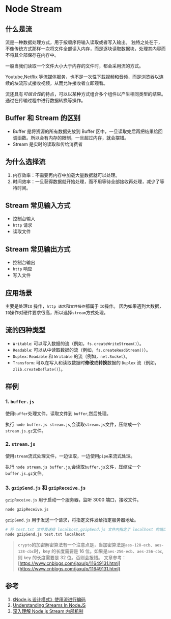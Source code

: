 # Node Stream

## 什么是流

流是一种数据处理方式，用于按顺序将输入读取或者写入输出。
独特之处在于，不像传统方式那样一次将文件全部读入内存，而是逐块读取数据块，处理其内容而不将其全部保存在内存中。

一般当我们读取一个文件大小大于内存的文件时，都会采用流的方式。

Youtube,Netflix 等流媒体服务，也不是一次性下载视频和音频，而是浏览器以连续的块流形式接收视频，从而允许接收者立即观看。

流还具有*可组合性*的特点，可以以某种方式组合多个组件以产生相同类型的结果。通过在传输过程中进行数据转换等操作。

## Buffer 和 Stream 的区别

- Buffer 是将资源的所有数据先放到 Buffer 区中，一旦读取完后再把结果给回调函数。所以会有内存的限制，一旦超过内存，就会摆错。
- Stream 是实时的读取和传给消费者

## 为什么选择流

1. 内存效率：不需要再内存中加载大量数据就可以处理。
2. 时间效率：一旦获得数据就开始处理，而不用等待全部接收再处理，减少了等待时间。

## Stream 常见输入方式

- 控制台输入
- `http` 请求
- 读取文件

## Stream 常见输出方式

- 控制台输出
- `http` 响应
- 写入文件

## 应用场景

主要是处理`IO` 操作，`http 请求`和`文件操作`都属于 `IO`操作。
因为如果遇到大数据，`IO`操作对硬件要求很高，所以选择`stream`方式处理。

## 流的四种类型

- `Writable`: 可以写入数据的流（例如，`fs.createWriteStream()`）。
- `Readable`: 可以从中读取数据的流（例如，`fs.createReadStream()`）。
- `Duplex`: `Readable` 和 `Writable` 的流（例如，`net.Socket`）。
- `Transform`: 可以在写入和读取数据时**修改**或**转换**数据的 `Duplex` 流（例如，`zlib.createDeflate()`）。

## 样例

### 1. `buffer.js`

使用`buffer`处理文件，读取文件到 `buffer`,然后处理。

执行 `node buffer.js stream.js`,会读取`stream.js`文件，压缩成一个`stream.js.gz`文件。

### 2. `stream.js`

使用`stream`流式处理文件，一边读取，一边使用`pipe`来流式处理。

执行 `node stream.js buffer.js`,会读取`buffer.js`文件，压缩成一个`buffer.js.gz`文件。

### 3. `gzipSend.js` 和 `gzipReceive.js`

`gzipReceive.js` 用于启动一个服务器，监听 3000 端口，接收文件。

```bash
node gzipReceive.js
```

`gzipSend.js` 用于发送一个请求，将指定文件发给指定服务器地址。

```bash
# 将 test.txt 文件发送给 localhost,gzipSend.js 文件内指定了 localhost 的端口为 3000
node gzipSend.js test.txt localhost
```

> `crypto`的加密解密算法有一个注意点是，当加密算法是`aes-128-ecb`、`aes-128-cbc`时，key 的长度需要是 16 位。如果是`aes-256-ecb`、`aes-256-cbc`,则 key 的长度需要是 32 位。否则会报错。
> 文章参考：[https://www.cnblogs.com/jaxu/p/11649131.html](https://www.cnblogs.com/jaxu/p/11649131.html)

## 参考

1. [《Node.js 设计模式》使用流进行编码](https://juejin.cn/post/6844903543678189576)
2. [Understanding Streams In NodeJS](https://medium.com/bb-tutorials-and-thoughts/understanding-streams-in-nodejs-43736e7acb4b)
3. [深入理解 Node.js Stream 内部机制](https://fed.taobao.org/blog/taofed/do71ct/nodejs-stream/)
